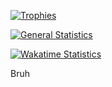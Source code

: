 [![Trophies](https://github-profile-trophy.vercel.app/?username=Evgencheg&theme=radical&row=2&column=5&margin-w=8&margin-h=8)](https://github.com/ryo-ma/github-profile-trophy)

[![General Statistics](https://github-readme-stats.vercel.app/api?username=Evgencheg&show_icons=true&theme=radical&no-frame=true&count_private=true&show=reviews,discussions_started,discussions_answered,prs_merged,prs_merged_percentage)](https://github.com/anuraghazra/github-readme-stats)

[![Wakatime Statistics](https://github-readme-stats.vercel.app/api/wakatime?username=Evgencheg&theme=radical&layout=compact)](https://github.com/anuraghazra/github-readme-stats)

Bruh
